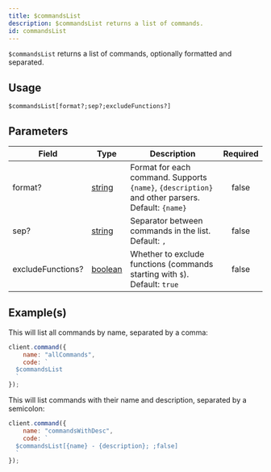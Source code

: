 ```yaml
---
title: $commandsList
description: $commandsList returns a list of commands.
id: commandsList
---
```


`$commandsList` returns a list of commands, optionally formatted and separated.

## Usage

```aoi
$commandsList[format?;sep?;excludeFunctions?]
```

## Parameters

| Field             | Type                                                                                                | Description                                                                                      | Required |
| ----------------- | --------------------------------------------------------------------------------------------------- | ------------------------------------------------------------------------------------------------ | :------: |
| format?           | [string](https://developer.mozilla.org/en-US/docs/Web/JavaScript/Reference/Global_Objects/string)   | Format for each command. Supports `{name}`, `{description}` and other parsers. Default: `{name}` | false    |
| sep?              | [string](https://developer.mozilla.org/en-US/docs/Web/JavaScript/Reference/Global_Objects/string)   | Separator between commands in the list. Default: `, `                                            | false    |
| excludeFunctions? | [boolean](https://developer.mozilla.org/en-US/docs/Web/JavaScript/Reference/Global_Objects/boolean) | Whether to exclude functions (commands starting with `$`). Default: `true`                       | false    |

## Example(s)

This will list all commands by name, separated by a comma:

```javascript
client.command({
    name: "allCommands",
    code: `
  $commandsList
  `
});
```

This will list commands with their name and description, separated by a semicolon:

```javascript
client.command({
    name: "commandsWithDesc",
    code: `
  $commandsList[{name} - {description}; ;false]
  `
});
```
